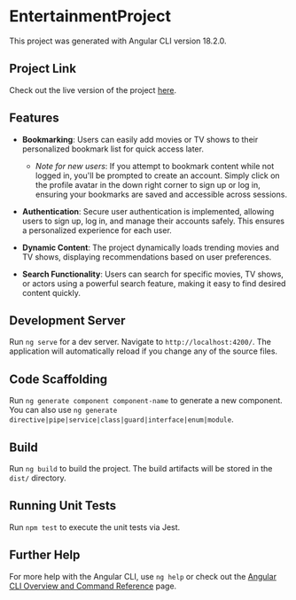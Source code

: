 # EntertainmentProject

This project was generated with Angular CLI version 18.2.0.

## Project Link

Check out the live version of the project [here](https://moses-entertainment-project.vercel.app/home).

## Features

- **Bookmarking**: Users can easily add movies or TV shows to their personalized bookmark list for quick access later. 
  - *Note for new users*: If you attempt to bookmark content while not logged in, you'll be prompted to create an account. Simply click on the profile avatar in the down right corner to sign up or log in, ensuring your bookmarks are saved and accessible across sessions.

- **Authentication**: Secure user authentication is implemented, allowing users to sign up, log in, and manage their accounts safely. This ensures a personalized experience for each user.

- **Dynamic Content**: The project dynamically loads trending movies and TV shows, displaying recommendations based on user preferences.

- **Search Functionality**: Users can search for specific movies, TV shows, or actors using a powerful search feature, making it easy to find desired content quickly.

## Development Server

Run `ng serve` for a dev server. Navigate to `http://localhost:4200/`. The application will automatically reload if you change any of the source files.

## Code Scaffolding

Run `ng generate component component-name` to generate a new component. You can also use `ng generate directive|pipe|service|class|guard|interface|enum|module`.

## Build

Run `ng build` to build the project. The build artifacts will be stored in the `dist/` directory.

## Running Unit Tests

Run `npm test` to execute the unit tests via Jest.

## Further Help

For more help with the Angular CLI, use `ng help` or check out the [Angular CLI Overview and Command Reference](https://angular.io/cli) page.